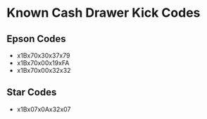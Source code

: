 # Known Cash Drawer Kick Codes

## Epson Codes
- x1Bx70x30x37x79
- x1Bx70x00x19xFA
- x1Bx70x00x32x32


## Star Codes
- x1Bx07x0Ax32x07



